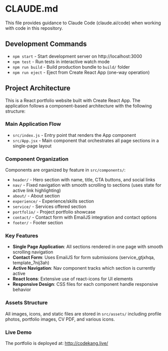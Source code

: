 # CLAUDE.md

This file provides guidance to Claude Code (claude.ai/code) when working with code in this repository.

## Development Commands

- `npm start` - Start development server on http://localhost:3000
- `npm test` - Run tests in interactive watch mode  
- `npm run build` - Build production bundle to `build/` folder
- `npm run eject` - Eject from Create React App (one-way operation)

## Project Architecture

This is a React portfolio website built with Create React App. The application follows a component-based architecture with the following structure:

### Main Application Flow
- `src/index.js` - Entry point that renders the App component
- `src/App.jsx` - Main component that orchestrates all page sections in a single-page layout

### Component Organization
Components are organized by feature in `src/components/`:
- `header/` - Hero section with name, title, CTA buttons, and social links
- `nav/` - Fixed navigation with smooth scrolling to sections (uses state for active link highlighting)
- `about/` - About section
- `experience/` - Experience/skills section  
- `service/` - Services offered section
- `portfolio/` - Project portfolio showcase
- `contact/` - Contact form with EmailJS integration and contact options
- `footer/` - Footer section

### Key Features
- **Single Page Application**: All sections rendered in one page with smooth scrolling navigation
- **Contact Form**: Uses EmailJS for form submissions (service_gtjxhqa, template_7nij3ah)
- **Active Navigation**: Nav component tracks which section is currently active
- **React Icons**: Extensive use of react-icons for UI elements
- **Responsive Design**: CSS files for each component handle responsive behavior

### Assets Structure
All images, icons, and static files are stored in `src/assets/` including profile photos, portfolio images, CV PDF, and various icons.

### Live Demo
The portfolio is deployed at: http://codekang.live/